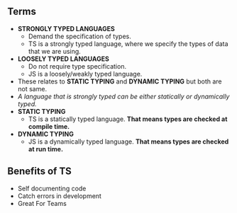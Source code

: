## Terms
- **STRONGLY TYPED LANGUAGES**
	- Demand the specification of types.
	- TS is a strongly typed language, where we specify the types of data that we are using.
- **LOOSELY TYPED LANGUAGES**
	- Do not require type specification.
	- JS is a loosely/weakly typed language.
- These relates to **STATIC TYPING** and **DYNAMIC TYPING** but both are not same.
- *A language that is strongly typed can be either statically or dynamically typed.*
- **STATIC TYPING**
	- TS is a statically typed language. **That means types are checked at compile time.**
- **DYNAMIC TYPING**
	- JS is a dynamically typed language. **That means types are checked at run time.**

## Benefits of TS
- Self documenting code
- Catch errors in development
- Great For Teams
